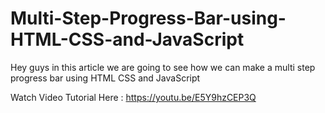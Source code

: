# Multi-Step-Progress-Bar-using-HTML-CSS-and-JavaScript
Hey guys in this article we are going to see how we can make a multi step progress bar using HTML CSS and JavaScript

Watch Video Tutorial Here : https://youtu.be/E5Y9hzCEP3Q
